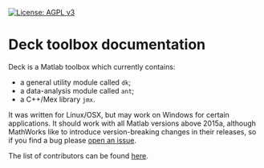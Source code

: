 
[![License: AGPL v3](https://img.shields.io/badge/License-AGPL%20v3-blue.svg)](https://www.gnu.org/licenses/agpl-3.0)

# Deck toolbox documentation

Deck is a Matlab toolbox which currently contains:

 - a general utility module called `dk`;
 - a data-analysis module called `ant`;
 - a C++/Mex library `jmx`.

It was written for Linux/OSX, but may work on Windows for certain applications. It should work with all Matlab versions above 2015a, although MathWorks like to introduce version-breaking changes in their releases, so if you find a bug please [open an issue](https://gitlab.com/jhadida/deck/issues).

The list of contributors can be found [here](https://gitlab.com/jhadida/deck/-/graphs/master).
